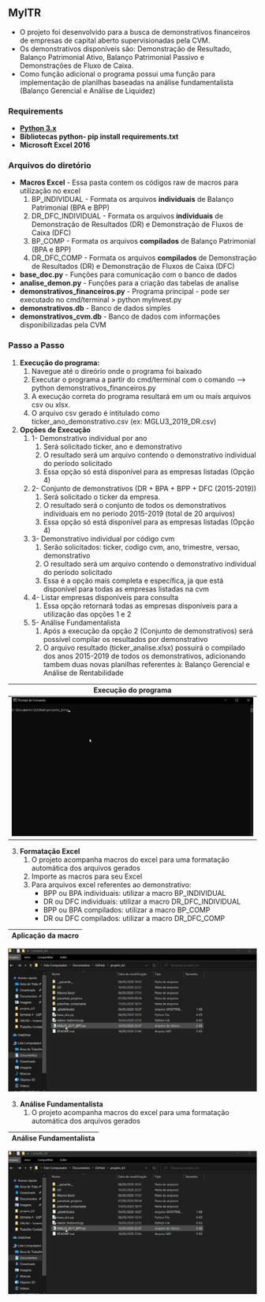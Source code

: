## MyITR
 * O projeto foi desenvolvido para a busca de demonstrativos financeiros de empresas de capital aberto supervisionadas pela CVM.
 * Os demonstrativos disponíveis são: Demonstração de Resultado, Balanço Patrimonial Ativo, Balanço Patrimonial Passivo e Demonstrações de Fluxo de Caixa.
 * Como função adicional o programa possui uma função para implementação de planilhas baseadas na análise fundamentalista (Balanço Gerencial e Análise de Liquidez)

### Requirements
 * **[Python 3.x](https://www.python.org/downloads/)**
 * **Bibliotecas python- pip install requirements.txt**
 * **Microsoft Excel 2016**

### Arquivos do diretório
  * **Macros Excel** - Essa pasta contem os códigos raw de macros para utilização no excel
      1. BP_INDIVIDUAL - Formata os arquivos **individuais** de Balanço Patrimonial (BPA e BPP)
      2. DR_DFC_INDIVIDUAL - Formata os arquivos **individuais** de Demonstração de Resultados (DR) e Demonstração de Fluxos de Caixa (DFC)
      3. BP_COMP - Formata os arquivos **compilados** de Balanço Patrimonial (BPA e BPP)
      4. DR_DFC_COMP - Formata os arquivos **compilados** de Demonstração de Resultados (DR) e Demonstração de Fluxos de Caixa (DFC)
  * **base_doc.py** - Funções para comunicação com o banco de dados
  * **analise_demon.py** - Funções para a criação das tabelas de analise
  * **demonstrativos_financeiros.py** - Programa principal - pode ser executado no cmd/terminal > python myInvest.py
  * **demonstrativos.db** - Banco de dados simples
  * **demonstrativos_cvm.db** - Banco de dados com informações disponibilizadas pela CVM

### Passo a Passo
  1. **Execução do programa:**
      1. Navegue até o direório onde o programa foi baixado
      2. Executar o programa a partir do cmd/terminal com o comando --> python demonstrativos_financeiros.py
      3. A execução correta do programa resultará em um ou mais arquivos csv ou xlsx.
      4. O arquivo csv gerado é intitulado como ticker_ano_demonstrativo.csv (ex: MGLU3_2019_DR.csv)
  2. **Opções de Execução**
      1. 1- Demonstrativo individual por ano
          1. Será solicitado ticker, ano e demonstrativo
          2. O resultado será um arquivo contendo o demonstrativo individual do período solicitado
          3. Essa opção só está disponível para as empresas listadas (Opção 4)
      2. 2- Conjunto de demonstrativos (DR + BPA + BPP + DFC (2015-2019))
          1. Será solicitado o ticker da empresa.
          2. O resultado será o conjunto de todos os demonstrativos individuais em no periodo 2015-2019 (total de 20 arquivos)
          3. Essa opção só está disponível para as empresas listadas (Opção 4)
      3. 3- Demonstrativo individual por código cvm
          1. Serão solicitados: ticker, codigo cvm, ano, trimestre, versao, demonstrativo
          2. O resultado será um arquivo contendo o demonstrativo individual do período solicitado 
          3. Essa é a opção mais completa e específica, ja que está disponível para todas as empresas listadas na cvm
      4. 4- Listar empresas disponíveis para consulta
          1. Essa opção retornará todas as empresas disponíveis para a utilização das opções 1 e 2
      5. 5- Análise Fundamentalista
          1. Após a execução da opção 2 (Conjunto de demonstrativos) será possível compilar os resultados por demonstrativo
          2. O arquivo resultado (ticker_analise.xlsx) possuirá o compilado dos anos 2015-2019 de todos os demonstrativos, adicionando tambem duas novas planilhas referentes à: Balanço Gerencial e Análise de Rentabilidade

   | Execução do programa |
   | :------: |
   | ![Execução do programa](GIF/execucao.gif) |
  3. **Formatação Excel**
      1. O projeto acompanha macros do excel para uma formatação automática dos arquivos gerados
      2. Importe as macros para seu Excel
      3. Para arquivos excel referentes ao demonstrativo:
          * BPP ou BPA individuais: utilizar a macro BP_INDIVIDUAL
          * DR ou DFC individuais: utilizar a macro DR_DFC_INDIVIDUAL
          * BPP ou BPA compilados: utilizar a macro BP_COMP
          * DR ou DFC compilados: utilizar a macro DR_DFC_COMP

  | Aplicação da macro |
  | :------: |
  ![Aplicação da macro](GIF/excel.gif)
  
  3. **Análise Fundamentalista**
      1. O projeto acompanha macros do excel para uma formatação automática dos arquivos gerados

  | Análise Fundamentalista |
  | :------: |
  ![Análise Fundamentalista](GIF/excel.gif)
